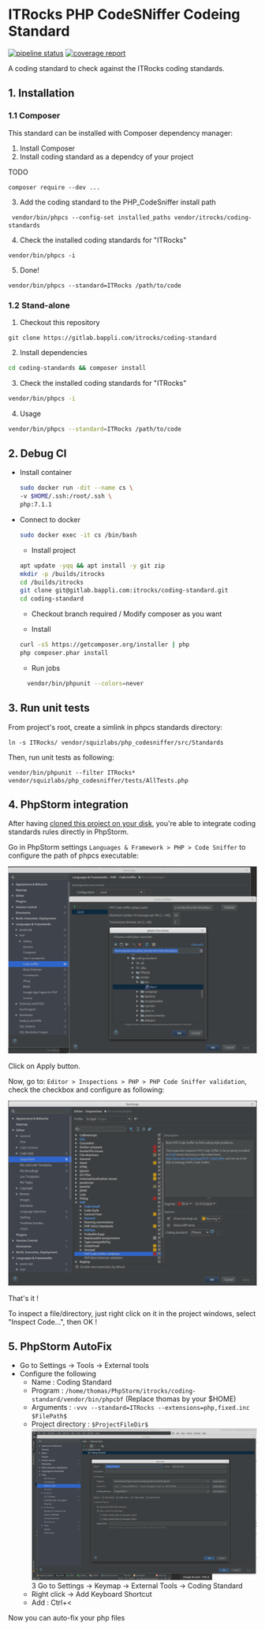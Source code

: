 # ITRocks PHP CodeSNiffer Codeing Standard 

[![pipeline status](https://gitlab.bappli.com/itrocks/coding-standard/badges/master/pipeline.svg)](https://gitlab.bappli.com/itrocks/coding-standard/commits/master) [![coverage report](https://gitlab.bappli.com/itrocks/coding-standard/badges/master/coverage.svg)](https://gitlab.bappli.com/itrocks/coding-standard/commits/master)

A coding standard to check against the ITRocks coding standards.

## 1. Installation
### 1.1 Composer
This standard can be installed with Composer dependency manager:

1. Install Composer
2. Install coding standard as a dependcy of your project

TODO
```
composer require --dev ...
```

3. Add the coding standard to the PHP_CodeSniffer install path
```
 vendor/bin/phpcs --config-set installed_paths vendor/itrocks/coding-standards
```

4. Check the installed coding standards for "ITRocks"
```
vendor/bin/phpcs -i
```

5. Done!
```
vendor/bin/phpcs --standard=ITRocks /path/to/code
```

### 1.2 Stand-alone
1. Checkout this repository
```
git clone https://gitlab.bappli.com/itrocks/coding-standard
```

2. Install dependencies
```bash
cd coding-standards && composer install
```

3. Check the installed coding standards for "ITRocks"
```bash
vendor/bin/phpcs -i
```

4. Usage
```bash
vendor/bin/phpcs --standard=ITRocks /path/to/code
```

## 2. Debug CI

* Install container

	```bash
	sudo docker run -dit --name cs \
   -v $HOME/.ssh:/root/.ssh \
   php:7.1.1
	```
	
* Connect to docker
	```bash
	sudo docker exec -it cs /bin/bash
	```

	* Install project
  	```bash
  	apt update -yqq && apt install -y git zip
  	mkdir -p /builds/itrocks
  	cd /builds/itrocks
  	git clone git@gitlab.bappli.com:itrocks/coding-standard.git
  	cd coding-standard
  	```
  
	* Checkout branch required / Modify composer as you want

	* Install
	```bash
  curl -sS https://getcomposer.org/installer | php
  php composer.phar install
  ```
  
  * Run jobs
  ```bash
	vendor/bin/phpunit --colors=never
  ```

## 3. Run unit tests
From project's root, create a simlink in phpcs standards directory:
```
ln -s ITRocks/ vendor/squizlabs/php_codesniffer/src/Standards
```

Then, run unit tests as following:
```
vendor/bin/phpunit --filter ITRocks* vendor/squizlabs/php_codesniffer/tests/AllTests.php
```


## 4. PhpStorm integration
After having [cloned this project on your disk](#12-stand-alone), you're able to integrate coding standards rules directly in PhpStorm.

Go in PhpStorm settings `Languages & Framework > PHP > Code Sniffer` to configure the path of phpcs executable:

![PhpStorm configuration 1](doc/pstorm-config1.png "PhpStorm configuration 1")


Click on Apply button.

Now, go to: `Editor > Inspections > PHP > PHP Code Sniffer validation`, check the checkbox and configure as following:

![PhpStorm configuration 2](doc/pstorm-config2.png "PhpStorm configuration 2")


That's it !

To inspect a file/directory, just right click on it in the project windows, select "Inspect Code...", then OK !

## 5. PhpStorm AutoFix

* Go to Settings -> Tools -> External tools
* Configure the following
  * Name : Coding Standard
  * Program : ```/home/thomas/PhpStorm/itrocks/coding-standard/vendor/bin/phpcbf``` (Replace thomas by your $HOME)
  * Arguments : ```-vvv --standard=ITRocks --extensions=php,fixed.inc $FilePath$```
  * Project directory : ```$ProjectFileDir$```
    ![PhpStorm External Tool](doc/external-tool.png "PhpStorm External Tool")
3 Go to Settings -> Keymap -> External Tools -> Coding Standard
  * Right click -> Add Keyboard Shortcut
  * Add : Ctrl+<
  
Now you can auto-fix your php files
